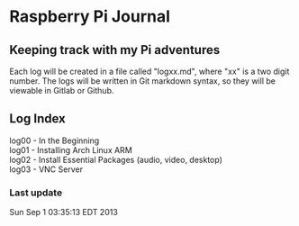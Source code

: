 # Raspberry Pi Journal

## Keeping track with my Pi adventures

Each log will be created in a file called "logxx.md", where "xx" is a two digit
number. The logs will be written in Git markdown syntax, so they will be
viewable in Gitlab or Github.

## Log Index

log00 - In the Beginning  
log01 - Installing Arch Linux ARM   
log02 - Install Essential Packages (audio, video, desktop)  
log03 - VNC Server  

### Last update
Sun Sep  1 03:35:13 EDT 2013
